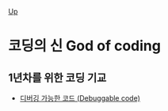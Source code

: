 [Up](../index.md)

# 코딩의 신 God of coding

## 1년차를 위한 코딩 기교

- [디버깅 가능한 코드 (Debuggable code)](debuggable_code.md)

  

